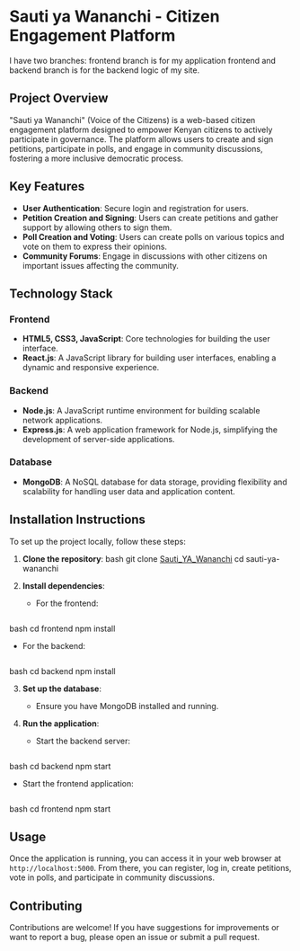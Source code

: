 # Sauti ya Wananchi - Citizen Engagement Platform

I have two branches: frontend branch is for my application frontend and backend branch is for the backend logic of my site.

## Project Overview
"Sauti ya Wananchi" (Voice of the Citizens) is a web-based citizen engagement platform designed to empower Kenyan citizens to actively participate in governance. The platform allows users to create and sign petitions, participate in polls, and engage in community discussions, fostering a more inclusive democratic process.

## Key Features
- **User Authentication**: Secure login and registration for users.
- **Petition Creation and Signing**: Users can create petitions and gather support by allowing others to sign them.
- **Poll Creation and Voting**: Users can create polls on various topics and vote on them to express their opinions.
- **Community Forums**: Engage in discussions with other citizens on important issues affecting the community.

## Technology Stack

### Frontend
- **HTML5, CSS3, JavaScript**: Core technologies for building the user interface.
- **React.js**: A JavaScript library for building user interfaces, enabling a dynamic and responsive experience.

### Backend
- **Node.js**: A JavaScript runtime environment for building scalable network applications.
- **Express.js**: A web application framework for Node.js, simplifying the development of server-side applications.

### Database
- **MongoDB**: A NoSQL database for data storage, providing flexibility and scalability for handling user data and application content.

## Installation Instructions
To set up the project locally, follow these steps:

1. **Clone the repository**:
bash
git clone [Sauti_YA_Wananchi](https://github.com/Developer-Linus/Sauti_Ya_Wananchi/)
cd sauti-ya-wananchi


2. **Install dependencies**:
   - For the frontend:
     ```
bash
cd frontend
npm install

   - For the backend:
     ```
bash
cd backend
npm install


3. **Set up the database**:
   - Ensure you have MongoDB installed and running.

4. **Run the application**:
   - Start the backend server:
     ```
bash
cd backend
npm start

   - Start the frontend application:
     ```
bash
cd frontend
npm start


## Usage
Once the application is running, you can access it in your web browser at `http://localhost:5000`. From there, you can register, log in, create petitions, vote in polls, and participate in community discussions.

## Contributing
Contributions are welcome! If you have suggestions for improvements or want to report a bug, please open an issue or submit a pull request.
